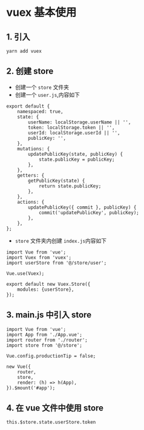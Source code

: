 # vuex 基本使用

## 1. 引入

```
yarn add vuex
```

## 2. 创建 store

- 创建一个 `store` 文件夹
- 创建一个 `user.js`,内容如下

```
export default {
	namespaced: true,
	state: {
		userName: localStorage.userName || '',
		token: localStorage.token || '',
		userId: localStorage.userId || '',
		publicKey: '',
	},
	mutations: {
		updatePublicKey(state, publicKey) {
			state.publicKey = publicKey;
		},
	},
	getters: {
		getPublicKey(state) {
			return state.publicKey;
		},
	},
	actions: {
		updatePublicKey({ commit }, publicKey) {
			commit('updatePublicKey', publicKey);
		},
	},
};

```

- `store` 文件夹内创建 `index.js`内容如下

```
import Vue from 'vue';
import Vuex from 'vuex';
import userStore from '@/store/user';

Vue.use(Vuex);

export default new Vuex.Store({
	modules: {userStore},
});

```

## 3. main.js 中引入 store

```
import Vue from 'vue';
import App from './App.vue';
import router from './router';
import store from '@/store';

Vue.config.productionTip = false;

new Vue({
	router,
	store,
	render: (h) => h(App),
}).$mount('#app');

```

## 4. 在 vue 文件中使用 store

```
this.$store.state.userStore.token
```
